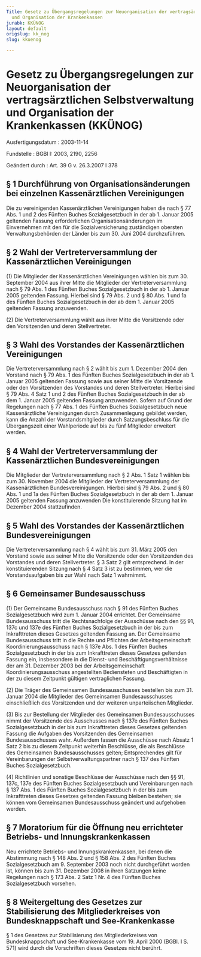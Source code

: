```yaml
---
Title: Gesetz zu Übergangsregelungen zur Neuorganisation der vertragsärztlichen Selbstverwaltung
  und Organisation der Krankenkassen
jurabk: KKÜNOG
layout: default
origslug: kk_nog
slug: kkuenog

---
```


# Gesetz zu Übergangsregelungen zur Neuorganisation der vertragsärztlichen Selbstverwaltung und Organisation der Krankenkassen (KKÜNOG)

Ausfertigungsdatum
:   2003-11-14

Fundstelle
:   BGBl I: 2003, 2190, 2256

Geändert durch
:   Art. 39 G v. 26.3.2007 I 378


## § 1 Durchführung von Organisationsänderungen bei einzelnen Kassenärztlichen Vereinigungen

Die zu vereinigenden Kassenärztlichen Vereinigungen haben die nach § 77 Abs. 1 und 2 des Fünften Buches Sozialgesetzbuch in der ab 1. Januar 2005 geltenden Fassung erforderlichen Organisationsänderungen im Einvernehmen mit den für die Sozialversicherung zuständigen obersten Verwaltungsbehörden der Länder bis zum 30. Juni 2004 durchzuführen.


## § 2 Wahl der Vertreterversammlung der Kassenärztlichen Vereinigungen

(1) Die Mitglieder der Kassenärztlichen Vereinigungen wählen bis zum 30. September 2004 aus ihrer Mitte die Mitglieder der Vertreterversammlung nach § 79 Abs. 1 des Fünften Buches Sozialgesetzbuch in der ab 1. Januar 2005 geltenden Fassung. Hierbei sind § 79 Abs. 2 und § 80 Abs. 1 und 1a des Fünften Buches Sozialgesetzbuch in der ab dem 1. Januar 2005 geltenden Fassung anzuwenden.

(2) Die Vertreterversammlung wählt aus ihrer Mitte die Vorsitzende oder den Vorsitzenden und deren Stellvertreter.


## § 3 Wahl des Vorstandes der Kassenärztlichen Vereinigungen

Die Vertreterversammlung nach § 2 wählt bis zum 1. Dezember 2004 den Vorstand nach § 79 Abs. 1 des Fünften Buches Sozialgesetzbuch in der ab 1. Januar 2005 geltenden Fassung sowie aus seiner Mitte die Vorsitzende oder den Vorsitzenden des Vorstandes und deren Stellvertreter. Hierbei sind § 79 Abs. 4 Satz 1 und 2 des Fünften Buches Sozialgesetzbuch in der ab dem 1. Januar 2005 geltenden Fassung anzuwenden. Sofern auf Grund der Regelungen nach § 77 Abs. 1 des Fünften Buches Sozialgesetzbuch neue Kassenärztliche Vereinigungen durch Zusammenlegung gebildet werden, kann die Anzahl der Vorstandsmitglieder durch Satzungsbeschluss für die Übergangszeit einer Wahlperiode auf bis zu fünf Mitglieder erweitert werden.


## § 4 Wahl der Vertreterversammlung der Kassenärztlichen Bundesvereinigungen

Die Mitglieder der Vertreterversammlung nach § 2 Abs. 1 Satz 1 wählen bis zum 30. November 2004 die Mitglieder der Vertreterversammlung der Kassenärztlichen Bundesvereinigungen. Hierbei sind § 79 Abs. 2 und § 80 Abs. 1 und 1a des Fünften Buches Sozialgesetzbuch in der ab dem 1. Januar 2005 geltenden Fassung anzuwenden Die konstituierende Sitzung hat im Dezember 2004 stattzufinden.


## § 5 Wahl des Vorstandes der Kassenärztlichen Bundesvereinigungen

Die Vertreterversammlung nach § 4 wählt bis zum 31. März 2005 den Vorstand sowie aus seiner Mitte die Vorsitzende oder den Vorsitzenden des Vorstandes und deren Stellvertreter. § 3 Satz 2 gilt entsprechend. In der konstituierenden Sitzung nach § 4 Satz 3 ist zu bestimmen, wer die Vorstandsaufgaben bis zur Wahl nach Satz 1 wahrnimmt.


## § 6 Gemeinsamer Bundesausschuss

(1) Der Gemeinsame Bundesausschuss nach § 91 des Fünften Buches Sozialgesetzbuch wird zum 1. Januar 2004 errichtet. Der Gemeinsame Bundesausschuss tritt die Rechtsnachfolge der Ausschüsse nach den §§ 91, 137c und 137e des Fünften Buches Sozialgesetzbuch in der bis zum Inkrafttreten dieses Gesetzes geltenden Fassung an. Der Gemeinsame Bundesausschuss tritt in die Rechte und Pflichten der Arbeitsgemeinschaft Koordinierungsausschuss nach § 137e Abs. 1 des Fünften Buches Sozialgesetzbuch in der bis zum Inkrafttreten dieses Gesetzes geltenden Fassung ein, insbesondere in die Dienst- und Beschäftigungsverhältnisse der am 31. Dezember 2003 bei der Arbeitsgemeinschaft Koordinierungsausschuss angestellten Bediensteten und Beschäftigten in der zu diesem Zeitpunkt gültigen vertraglichen Fassung.

(2) Die Träger des Gemeinsamen Bundesausschusses bestellen bis zum 31. Januar 2004 die Mitglieder des Gemeinsamen Bundesausschusses einschließlich des Vorsitzenden und der weiteren unparteiischen Mitglieder.

(3) Bis zur Bestellung der Mitglieder des Gemeinsamen Bundesausschusses nimmt der Vorsitzende des Ausschusses nach § 137e des Fünften Buches Sozialgesetzbuch in der bis zum Inkrafttreten dieses Gesetzes geltenden Fassung die Aufgaben des Vorsitzenden des Gemeinsamen Bundesausschusses wahr. Außerdem fassen die Ausschüsse nach Absatz 1 Satz 2 bis zu diesem Zeitpunkt weiterhin Beschlüsse, die als Beschlüsse des Gemeinsamen Bundesausschusses gelten; Entsprechendes gilt für Vereinbarungen der Selbstverwaltungspartner nach § 137 des Fünften Buches Sozialgesetzbuch.

(4) Richtlinien und sonstige Beschlüsse der Ausschüsse nach den §§ 91, 137c, 137e des Fünften Buches Sozialgesetzbuch und Vereinbarungen nach § 137 Abs. 1 des Fünften Buches Sozialgesetzbuch in der bis zum Inkrafttreten dieses Gesetzes geltenden Fassung bleiben bestehen; sie können vom Gemeinsamen Bundesausschuss geändert und aufgehoben werden.


## § 7 Moratorium für die Öffnung neu errichteter Betriebs- und Innungskrankenkassen

Neu errichtete Betriebs- und Innungskrankenkassen, bei denen die Abstimmung nach § 148 Abs. 2 und § 158 Abs. 2 des Fünften Buches Sozialgesetzbuch am 9. September 2003 noch nicht durchgeführt worden ist, können bis zum 31. Dezember 2008 in ihren Satzungen keine Regelungen nach § 173 Abs. 2 Satz 1 Nr. 4 des Fünften Buches Sozialgesetzbuch vorsehen.


## § 8 Weitergeltung des Gesetzes zur Stabilisierung des Mitgliederkreises von Bundesknappschaft und See-Krankenkasse

§ 1 des Gesetzes zur Stabilisierung des Mitgliederkreises von Bundesknappschaft und See-Krankenkasse vom 19. April 2000 (BGBl. I S. 571) wird durch die Vorschriften dieses Gesetzes nicht berührt.

